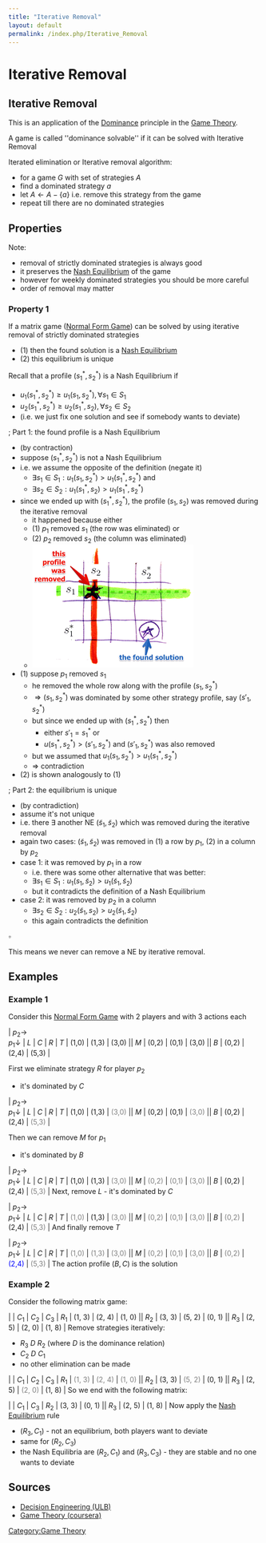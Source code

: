 ```yaml
---
title: "Iterative Removal"
layout: default
permalink: /index.php/Iterative_Removal
---
```


# Iterative Removal

## Iterative Removal
This is an application of the [Dominance](Dominance) principle in the [Game Theory](Game_Theory).

A game is called ''dominance solvable'' if it can be solved with Iterative Removal 


Iterated elimination or Iterative removal algorithm:
- for a game $G$ with set of strategies $A$  
- find a dominated strategy $a$ 
- let $A \leftarrow A - \{ a \}$ i.e. remove this strategy from the game
- repeat till there are no dominated strategies


## Properties
Note:
- removal of strictly dominated strategies is always good
- it preserves the [Nash Equilibrium](Nash_Equilibrium) of the game
- however for weekly dominated strategies you should be more careful
- order of removal may matter


### Property 1
If a matrix game ([Normal Form Game](Normal_Form_Game)) can be solved by using iterative removal of strictly dominated strategies
- (1) then the found solution is a [Nash Equilibrium](Nash_Equilibrium)
- (2) this equilibrium is unique

Recall that a profile $(s^*_1, s^*_2)$ is a Nash Equilibrium if 
- $u_1(s^*_1, s^*_2) \geqslant u_1(s_1, s^*_2), \forall s_1 \in S_1$
- $u_2(s^*_1, s^*_2) \geqslant u_2(s^*_1, s_2), \forall s_2 \in S_2$
- (i.e. we just fix one solution and see if somebody wants to deviate)


; Part 1: the found profile is a Nash Equilibrium
- (by contraction)
- suppose $(s^*_1, s^*_2)$ is not a Nash Equilibrium
- i.e. we assume the opposite of the definition (negate it)
  - $\exists s_1 \in S_1: u_1(s_1, s^*_2) > u_1(s^*_1, s^*_2)$ and 
  - $\exists s_2 \in S_2: u_1(s^*_1, s_2) > u_1(s^*_1, s^*_2)$ 
- since we ended up with $(s^*_1, s^*_2)$, the profile $(s_1, s_2)$ was removed during the iterative removal 
  - it happened because either 
  - (1) $p_1$ removed $s_1$ (the row was eliminated) or 
  - (2) $p_2$ removed $s_2$ (the column was eliminated)
  - <img src="https://raw.githubusercontent.com/alexeygrigorev/wiki-figures/master/ulb/de/gt/dominance-gives-nash.png" alt="Image">
- (1) suppose $p_1$ removed $s_1$
  - he removed the whole row along with the profile $(s_1, s^*_2)$
  - $\Rightarrow (s_1, s^*_2)$ was dominated by some other strategy profile, say $(s'_1, s^*_2)$
  - but since we ended up with $(s^*_1, s^*_2)$ then 
    - either $s'_1 = s^*_1$ or
    - $u(s^*_1, s^*_2) > (s'_1, s^*_2)$ and $(s'_1, s^*_2)$ was also removed 
  - but we assumed that $u_1(s_1, s^*_2) > u_1(s^*_1, s^*_2)$ 
  - $\Rightarrow$ contradiction
- (2) is shown analogously to (1) 


; Part 2: the equilibrium is unique
- (by contradiction)
- assume it's not unique 
- i.e. there $\exists$ another NE $(\tilde{s}_1, \tilde{s}_2)$ which was removed during the iterative removal 
- again two cases: $(\tilde{s}_1, \tilde{s}_2)$ was removed in (1) a row by $p_1$, (2) in a column by $p_2$
- case 1: it was removed by $p_1$ in a row
  - i.e. there was some other alternative that was better:
  - $\exists s_1 \in S_1: u_1(s_1, \tilde{s}_2) > u_1(\tilde{s}_1, \tilde{s}_2)$
  - but it contradicts the definition of a Nash Equilibrium
- case 2: it was removed by $p_2$ in a column
  - $\exists s_2 \in S_2: u_2(\tilde{s}_1, s_2) > u_2(\tilde{s}_1, \tilde{s}_2)$
  - this again contradicts the definition 

$\square$

This means we never can remove a NE by iterative removal.


## Examples
### Example 1
Consider this [Normal Form Game](Normal_Form_Game) with 2 players and with 3 actions each 

|   $p_2 \to$ <br> $p_1 \downarrow$   |  $L$  |  $C$  |  $R$   |   $T$   |  (1,0)  |  (1,3)  |  (3,0) ||   $M$   |  (0,2)  |  (0,1)  |  (3,0) ||   $B$   |  (0,2)  |  (2,4)  |  (5,3) |

First we eliminate strategy $R$ for player $p_2$
- it's dominated by $C$

|   $p_2 \to$ <br> $p_1 \downarrow$   |  $L$  |  $C$  |  $R$   |   $T$   |  (1,0)  |  (1,3)  |  <font color="grey">(3,0)</font> ||   $M$   |  (0,2)  |  (0,1)  |  <font color="grey">(3,0)</font> ||   $B$   |  (0,2)  |  (2,4)  |  <font color="grey">(5,3)</font> |

Then we can remove $M$ for $p_1$
- it's dominated by $B$ 

|   $p_2 \to$ <br> $p_1 \downarrow$   |  $L$  |  $C$  |  $R$   |   $T$   |  (1,0)  |  (1,3)  |  <font color="grey">(3,0)</font> ||   $M$   |  <font color="grey">(0,2)</font>  |  <font color="grey">(0,1)</font>  |  <font color="grey">(3,0)</font> ||   $B$   |  (0,2)  |  (2,4)  |  <font color="grey">(5,3)</font> |
Next, remove $L$ - it's dominated by $C$

|   $p_2 \to$ <br> $p_1 \downarrow$   |  $L$  |  $C$  |  $R$   |   $T$   |  <font color="grey">(1,0)</font>  |  (1,3)  |  <font color="grey">(3,0)</font> ||   $M$   |  <font color="grey">(0,2)</font>  |  <font color="grey">(0,1)</font>  |  <font color="grey">(3,0)</font> ||   $B$   |  <font color="grey">(0,2)</font>  |  (2,4)  |  <font color="grey">(5,3)</font> |
And finally remove $T$

|   $p_2 \to$ <br> $p_1 \downarrow$   |  $L$  |  $C$  |  $R$   |   $T$   |  <font color="grey">(1,0)</font>  |  <font color="grey">(1,3)</font>  |  <font color="grey">(3,0)</font> ||   $M$   |  <font color="grey">(0,2)</font>  |  <font color="grey">(0,1)</font>  |  <font color="grey">(3,0)</font> ||   $B$   |  <font color="grey">(0,2)</font>  |  <font color="blue">(2,4)</font>  |  <font color="grey">(5,3)</font> |
The action profile $(B, C)$ is the solution



### Example 2
Consider the following matrix game:

|    |  $C_1$  |  $C_2$  |  $C_3$  |   $R_1$   |  (1, 3)  |  (2, 4)  |  (1, 0) ||   $R_2$   |  (3, 3)  |  (5, 2)  |  (0, 1) ||   $R_3$   |  (2, 5)  |  (2, 0)  |  (1, 8) |
Remove strategies iteratively:
- $R_3 \ D \ R_2$ (where $D$ is the dominance relation)
- $C_2 \ D \ C_1$ 
- no other elimination can be made

|    |  $C_1$  |  $C_2$  |  $C_3$  |   $R_1$   |  <font color="grey">(1, 3)</font>  |  <font color="grey">(2, 4)</font>  |  <font color="grey">(1, 0)</font> ||   $R_2$   |  (3, 3)  |  <font color="grey">(5, 2)</font>  |  (0, 1) ||   $R_3$   |  (2, 5)  |  <font color="grey">(2, 0)</font>  |  (1, 8) |
So we end with the following matrix: 

|    |  $C_1$  |  $C_3$  |   $R_2$   |  (3, 3)  |  (0, 1) ||   $R_3$   |  (2, 5)  |  (1, 8) |
Now apply the [Nash Equilibrium](Nash_Equilibrium) rule
- $(R_3, C_1)$ - not an equilibrium, both players want to deviate 
- same for $(R_2, C_3)$
- the Nash Equilibria are $(R_2, C_1)$ and $(R_3, C_3)$ - they are stable and no one wants to deviate


## Sources
- [Decision Engineering (ULB)](Decision_Engineering_(ULB))
- [Game Theory (coursera)](Game_Theory_(coursera))

[Category:Game Theory](Category_Game_Theory)